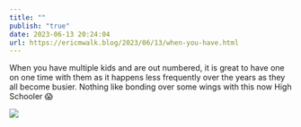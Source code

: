 ```yaml
---
title: ""
publish: "true"
date: 2023-06-13 20:24:04
url: https://ericmwalk.blog/2023/06/13/when-you-have.html
---
```

When you have multiple kids and are out numbered, it is great to have one on one time with them as it happens less frequently over the years as they all become busier. Nothing like bonding over some wings with this now High Schooler 😱

![](https://ericmwalk.blog/uploads/2023/5532e3d5bf.jpg)